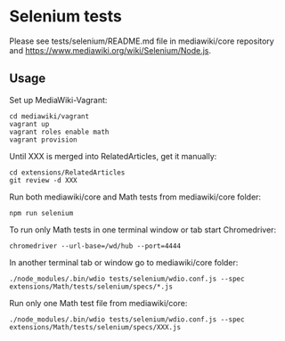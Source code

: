 # Selenium tests

Please see tests/selenium/README.md file in mediawiki/core repository and
https://www.mediawiki.org/wiki/Selenium/Node.js.

## Usage

Set up MediaWiki-Vagrant:

    cd mediawiki/vagrant
    vagrant up
    vagrant roles enable math
    vagrant provision

Until XXX is merged into RelatedArticles, get it manually:

    cd extensions/RelatedArticles
    git review -d XXX

Run both mediawiki/core and Math tests from mediawiki/core folder:

    npm run selenium

To run only Math tests in one terminal window or tab start Chromedriver:

    chromedriver --url-base=/wd/hub --port=4444

In another terminal tab or window go to mediawiki/core folder:

    ./node_modules/.bin/wdio tests/selenium/wdio.conf.js --spec extensions/Math/tests/selenium/specs/*.js

Run only one Math test file from mediawiki/core:

    ./node_modules/.bin/wdio tests/selenium/wdio.conf.js --spec extensions/Math/tests/selenium/specs/XXX.js
